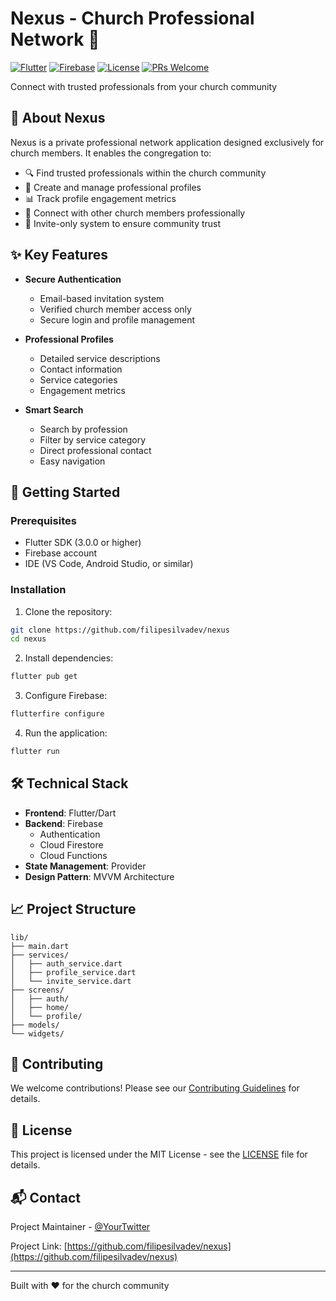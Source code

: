 # Nexus - Church Professional Network 🤝

[![Flutter](https://img.shields.io/badge/Flutter-3.x-02569B?logo=flutter)](https://flutter.dev)
[![Firebase](https://img.shields.io/badge/Firebase-Enabled-FFCA28?logo=firebase)](https://firebase.google.com)
[![License](https://img.shields.io/badge/License-MIT-blue.svg)](LICENSE)
[![PRs Welcome](https://img.shields.io/badge/PRs-welcome-brightgreen.svg)](CONTRIBUTING.md)

Connect with trusted professionals from your church community

## 📱 About Nexus

Nexus is a private professional network application designed exclusively for church members. It enables the congregation to:

- 🔍 Find trusted professionals within the church community
- 💼 Create and manage professional profiles
- 📊 Track profile engagement metrics
- 🤝 Connect with other church members professionally
- 📨 Invite-only system to ensure community trust

## ✨ Key Features

- **Secure Authentication**
  - Email-based invitation system
  - Verified church member access only
  - Secure login and profile management

- **Professional Profiles**
  - Detailed service descriptions
  - Contact information
  - Service categories
  - Engagement metrics

- **Smart Search**
  - Search by profession
  - Filter by service category
  - Direct professional contact
  - Easy navigation

## 🚀 Getting Started

### Prerequisites

- Flutter SDK (3.0.0 or higher)
- Firebase account
- IDE (VS Code, Android Studio, or similar)

### Installation

1. Clone the repository:
```bash
git clone https://github.com/filipesilvadev/nexus
cd nexus
```

2. Install dependencies:
```bash
flutter pub get
```

3. Configure Firebase:
```bash
flutterfire configure
```

4. Run the application:
```bash
flutter run
```

## 🛠️ Technical Stack

- **Frontend**: Flutter/Dart
- **Backend**: Firebase
  - Authentication
  - Cloud Firestore
  - Cloud Functions
- **State Management**: Provider
- **Design Pattern**: MVVM Architecture

## 📈 Project Structure

```
lib/
├── main.dart
├── services/
│   ├── auth_service.dart
│   ├── profile_service.dart
│   └── invite_service.dart
├── screens/
│   ├── auth/
│   ├── home/
│   └── profile/
├── models/
└── widgets/
```

## 🤝 Contributing

We welcome contributions! Please see our [Contributing Guidelines](CONTRIBUTING.md) for details.

## 📄 License

This project is licensed under the MIT License - see the [LICENSE](LICENSE) file for details.

## 📬 Contact

Project Maintainer - [@YourTwitter](https://twitter.com/yourtwitter)

Project Link: [https://github.com/filipesilvadev/nexus](https://github.com/filipesilvadev/nexus)

---
Built with ❤️ for the church community